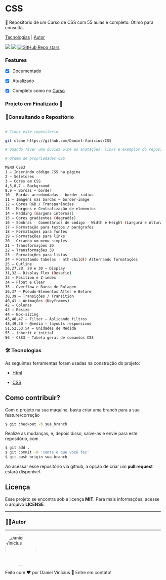 # CSS

🎨 Repositório de um Curso de CSS com 55 aulas e completo. 
Ótimo para consulta.
  
[Tecnologias](#tecnologias) | [Autor](#autor)

![](https://img.shields.io/badge/license-MIT-green)
![](https://img.shields.io/badge/languege-Portuguese-yellow)
[![GitHub Repo stars](https://img.shields.io/github/stars/Daniel-Vinicius/CSS?style=social)](https://github.com/Daniel-Vinicius/CSS/stargazers)

### Features

- [x] Documentado

- [x] Atualizado

- [x] Completo como no [Curso](https://youtube.com/playlist?list=PLx4x_zx8csUi47Bnugpk78nqJN6rYvEnV)

  

<!-- Coloque o status do projeto -->

<h4  align="center">

### Projeto em Finalizado 📢
</h4>

### 📀Consultando o Repositório<a id="rodando"></a>

````bash

# Clone este repositório

git clone https://github.com/Daniel-Vinicius/CSS

# Quando Tiver uma dúvida olhe as anotações, links e exemplos do repositório

# Ordem de propriedades CSS

MENU CSS3
1 – Inserindo código CSS na página
2 – Seletores
3 – Cores em CSS
4,5,6,7 – Background
8,9 – Bordas – border
10 – Bordas arredondadas – border-radius
11 – Imagens nas bordas – border-image
12 – Cores RGB / Transparências
13 – Margens e Centralização de elementos
14 – Padding (margens internas)
15 – Cores gradientes (degradês)
16 – Sombras - Comentários de código - Width e Height (Largura e Altura)
17 – Formatação para textos / parágrafos
18 – Formatações para fontes
19 – Formatações para links
20 – Criando um menu simples
21 – Transformações 2D
22 – Transformações 3D
23 – Formatações para listas
24 – Formatando tabelas - nth-child() Alternando formatações
25 – Outline
26,27,28, 29 e 30 – Display
31,32 – Display Flex (Desafio)
33 – Position e Z-index
34 – Float e Clear
35 – Overflow e Barra de Rolagem
36,37 – Pseudo-Elementos After e Before
38,39 – Transições / Transition
40,41 – Animações (Keyframes)
42 – Colunas
43 – Resize
44 – Box-sizing
45,46,47 – Filter – Aplicando filtros
48,49,50 – @media – layouts responsivos
51,52,53,54 – Unidades de Medida
55 – inherit e initial
56 – CSS3 – Tabela geral de comandos CSS

````
 

<!-- Altere as Tecnologias -->

### 🛠 Tecnologias<a id="tecnologias"></a>

As seguintes ferramentas foram usadas na construção do projeto:

- [Html](https://developer.mozilla.org/pt-BR/docs/Web/HTML)

- [CSS](https://developer.mozilla.org/pt-BR/docs/Web/CSS) 
  


## Como contribuir?

Com o projeto na sua máquina, basta criar uma branch para a sua feature/correção

```bash
$ git checkout -b sua_branch
```

Realize as mudanças, e, depois disso, salve-as e envie para este repositório, com


```bash
$ git add .
$ git commit -m 'conte o que você fez'
$ git push origin sua-branch
```

Ao acessar esse repositório via github, a opção de criar um **pull request** estará disponível.



## Licença
Esse projeto se encontra sob a licença **MIT**. Para mais informações, acesse o arquivo **LICENSE**.

---

### 👨‍💻Autor <a id="autor"> </a>
---

<a  href="https://github.com/Daniel-Vinicius"  style="text-decoration: none;">

<img  style="border-radius: 50%;"  src="https://avatars0.githubusercontent.com/u/66279500?s=460&u=03d962bd1fda436ca49d4bbfbf2f30bdd566221d&v=4"  width="100px;"  alt="Daniel Vinícius"/>

  

<br />

<span> Feito com ❤️ por Daniel Vinícius 👋 Entre em contato! </span>

</a>
